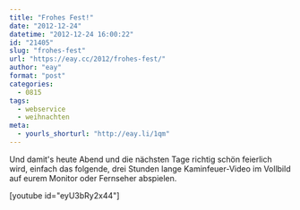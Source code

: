 ```yaml
---
title: "Frohes Fest!"
date: "2012-12-24"
datetime: "2012-12-24 16:00:22"
id: "21405"
slug: "frohes-fest"
url: "https://eay.cc/2012/frohes-fest/"
author: "eay"
format: "post"
categories:
  - 0815
tags:
  - webservice
  - weihnachten
meta:
  - yourls_shorturl: "http://eay.li/1qm"
---
```


Und damit's heute Abend und die nächsten Tage richtig schön feierlich wird, einfach das folgende, drei Stunden lange Kaminfeuer-Video im Vollbild auf eurem Monitor oder Fernseher abspielen.

\[youtube id="eyU3bRy2x44"\]

